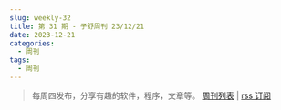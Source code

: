 ```yaml
---
slug: weekly-32
title: 第 31 期 - 子舒周刊 23/12/21
date: 2023-12-21
categories:
  - 周刊
tags:
  - 周刊
---
```


> 每周四发布，分享有趣的软件，程序，文章等。 [周刊列表](/categories/周刊/) | [rss 订阅](/categories/周刊/index.xml)

